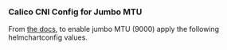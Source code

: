### Calico CNI Config for Jumbo MTU

From [the docs](https://docs.rke2.io/networking/basic_network_options?CNIplugin=Calico+CNI+Plugin), to enable jumbo MTU (9000) apply the following helmchartconfig values.


